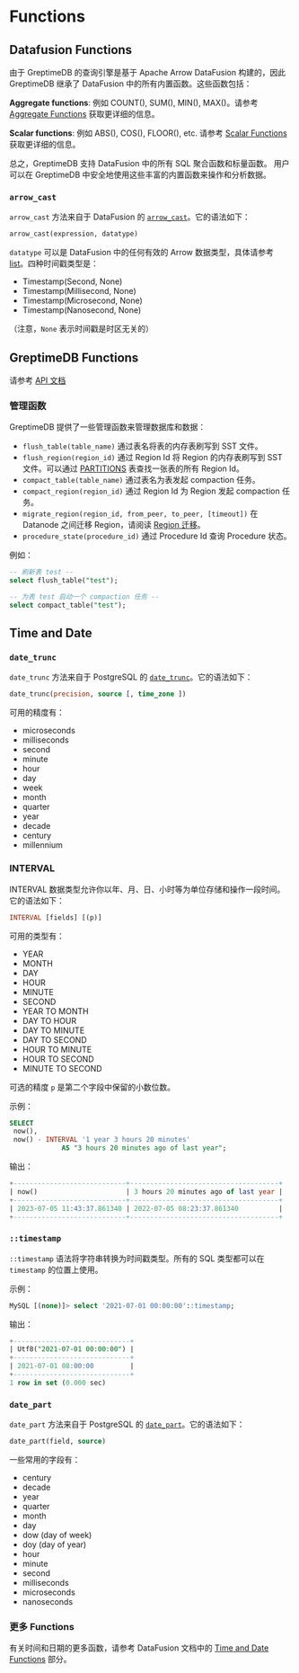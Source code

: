 # Functions

<!--
The outling of this document is a little strange, as the content is classified by company functions and feature functions. We plan to tidy up the content in the future when out functions are more stable.
-->

## Datafusion Functions

由于 GreptimeDB 的查询引擎是基于 Apache Arrow DataFusion 构建的，因此 GreptimeDB 继承了 DataFusion 中的所有内置函数。这些函数包括：

**Aggregate functions**: 例如 COUNT(), SUM(), MIN(), MAX()。请参考 [Aggregate Functions](https://arrow.apache.org/datafusion/user-guide/sql/aggregate_functions.html) 获取更详细的信息。

**Scalar functions**: 例如 ABS(), COS(), FLOOR(), etc. 请参考 [Scalar Functions](https://arrow.apache.org/datafusion/user-guide/sql/scalar_functions.html)获取更详细的信息。

总之，GreptimeDB 支持 DataFusion 中的所有 SQL 聚合函数和标量函数。
用户可以在 GreptimeDB 中安全地使用这些丰富的内置函数来操作和分析数据。

### `arrow_cast`

`arrow_cast` 方法来自于 DataFusion 的 [`arrow_cast`](https://arrow.apache.org/datafusion/user-guide/sql/scalar_functions.html#arrow-cast)。它的语法如下：

```sql
arrow_cast(expression, datatype)
```

`datatype` 可以是 DataFusion 中的任何有效的 Arrow 数据类型，具体请参考 [list](https://arrow.apache.org/datafusion/user-guide/sql/data_types.html)。四种时间戳类型是：

- Timestamp(Second, None)
- Timestamp(Millisecond, None)
- Timestamp(Microsecond, None)
- Timestamp(Nanosecond, None)

（注意，`None` 表示时间戳是时区无关的）

## GreptimeDB Functions

请参考 [API 文档](https://greptimedb.rs/script/python/rspython/builtins/greptime_builtin/index.html#functions)

### 管理函数

GreptimeDB 提供了一些管理函数来管理数据库和数据：

* `flush_table(table_name)` 通过表名将表的内存表刷写到 SST 文件。
* `flush_region(region_id)` 通过 Region Id 将 Region 的内存表刷写到 SST 文件。可以通过 [PARTITIONS](./information-schema/partitions.md) 表查找一张表的所有 Region Id。
* `compact_table(table_name)` 通过表名为表发起 compaction 任务。
* `compact_region(region_id)` 通过 Region Id 为 Region 发起 compaction 任务。
* `migrate_region(region_id, from_peer, to_peer, [timeout])` 在 Datanode 之间迁移 Region，请阅读 [ Region 迁移](/user-guide/operations/region-migration.md)。
* `procedure_state(procedure_id)` 通过 Procedure Id 查询 Procedure 状态。

例如：
```sql
-- 刷新表 test --
select flush_table("test");

-- 为表 test 启动一个 compaction 任务 --
select compact_table("test");
```

## Time and Date

### `date_trunc`

`date_trunc` 方法来自于 PostgreSQL 的 [`date_trunc`](https://www.postgresql.org/docs/current/functions-datetime.html#FUNCTIONS-DATETIME-TRUNC)。它的语法如下：

```sql
date_trunc(precision, source [, time_zone ])
```

可用的精度有：

- microseconds
- milliseconds
- second
- minute
- hour
- day
- week
- month
- quarter
- year
- decade
- century
- millennium

### INTERVAL

INTERVAL 数据类型允许你以年、月、日、小时等为单位存储和操作一段时间。它的语法如下：

```sql
INTERVAL [fields] [(p)]
```

可用的类型有：

- YEAR
- MONTH
- DAY
- HOUR
- MINUTE
- SECOND
- YEAR TO MONTH
- DAY TO HOUR
- DAY TO MINUTE
- DAY TO SECOND
- HOUR TO MINUTE
- HOUR TO SECOND
- MINUTE TO SECOND

可选的精度 `p` 是第二个字段中保留的小数位数。

示例：

```sql
SELECT
 now(),
 now() - INTERVAL '1 year 3 hours 20 minutes'
             AS "3 hours 20 minutes ago of last year";
```

输出：

```sql
+----------------------------+-------------------------------------+
| now()                      | 3 hours 20 minutes ago of last year |
+----------------------------+-------------------------------------+
| 2023-07-05 11:43:37.861340 | 2022-07-05 08:23:37.861340          |
+----------------------------+-------------------------------------+
```

### `::timestamp`

`::timestamp` 语法将字符串转换为时间戳类型。所有的 SQL 类型都可以在 `timestamp` 的位置上使用。

示例：

```sql
MySQL [(none)]> select '2021-07-01 00:00:00'::timestamp;
```

输出：

```sql
+-----------------------------+
| Utf8("2021-07-01 00:00:00") |
+-----------------------------+
| 2021-07-01 08:00:00         |
+-----------------------------+
1 row in set (0.000 sec)
```

### `date_part`

`date_part` 方法来自于 PostgreSQL 的 [`date_part`](https://www.postgresql.org/docs/current/functions-datetime.html#FUNCTIONS-DATETIME-EXTRACT)。它的语法如下：

```sql
date_part(field, source)
```

一些常用的字段有：

- century
- decade
- year
- quarter
- month
- day
- dow (day of week)
- doy (day of year)
- hour
- minute
- second
- milliseconds
- microseconds
- nanoseconds

### 更多 Functions

有关时间和日期的更多函数，请参考 DataFusion 文档中的 [Time and Date Functions](https://arrow.apache.org/datafusion/user-guide/sql/scalar_functions.html#time-and-date-functions) 部分。
